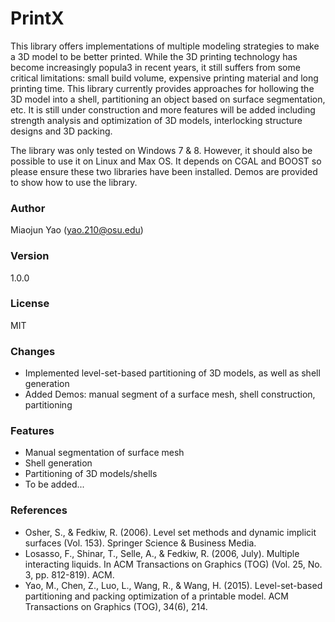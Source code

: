 # PrintX

This library offers implementations of multiple modeling strategies to make a 3D model to be better printed. While the 3D printing technology has become increasingly popula3 in recent years, it still suffers from some critical limitations: small build volume, expensive printing material and long printing time. This library currently provides approaches for hollowing the 3D model into a shell, partitioning an object based on surface segmentation, etc. It is still under construction and more features will be added including strength analysis and optimization of 3D models, interlocking structure designs and 3D packing. 

The library was only tested on Windows 7 & 8. However, it should also be possible to use it on Linux and Max OS. It depends on CGAL and BOOST so please ensure these two libraries have been installed. Demos are provided to show how to use the library.

### Author
Miaojun Yao (yao.210@osu.edu)

### Version
1.0.0

### License
MIT

### Changes
* Implemented level-set-based partitioning of 3D models, as well as shell generation
* Added Demos: manual segment of a surface mesh, shell construction, partitioning

### Features
* Manual segmentation of surface mesh
* Shell generation
* Partitioning of 3D models/shells
* To be added...

### References
* Osher, S., & Fedkiw, R. (2006). Level set methods and dynamic implicit surfaces (Vol. 153). Springer Science & Business Media.
* Losasso, F., Shinar, T., Selle, A., & Fedkiw, R. (2006, July). Multiple interacting liquids. In ACM Transactions on Graphics (TOG) (Vol. 25, No. 3, pp. 812-819). ACM.
* Yao, M., Chen, Z., Luo, L., Wang, R., & Wang, H. (2015). Level-set-based partitioning and packing optimization of a printable model. ACM Transactions on Graphics (TOG), 34(6), 214.
